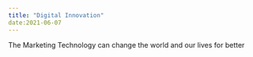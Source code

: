 ```yaml
---
title: "Digital Innovation"
date:2021-06-07
---
```

The Marketing Technology can change the world and our lives for better
